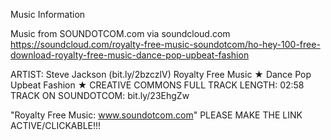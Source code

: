 
Music Information

Music from SOUNDOTCOM.com via soundcloud.com
https://soundcloud.com/royalty-free-music-soundotcom/ho-hey-100-free-download-royalty-free-music-dance-pop-upbeat-fashion


ARTIST: Steve Jackson (bit.ly/2bzczlV)
Royalty Free Music ★ Dance Pop Upbeat Fashion ★ CREATIVE COMMONS
FULL TRACK LENGTH: 02:58
TRACK ON SOUNDOTCOM: bit.ly/23EhgZw

 "Royalty Free Music: www.soundotcom.com" PLEASE MAKE THE LINK ACTIVE/CLICKABLE!!!

